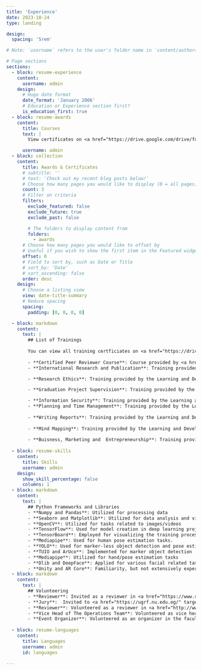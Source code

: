 ```yaml
---
title: 'Experience'
date: 2023-10-24
type: landing

design:
  spacing: '5rem'

# Note: `username` refers to the user's folder name in `content/authors/`

# Page sections
sections:
  - block: resume-experience
    content:
      username: admin
    design:
      # Hugo date format
      date_format: 'January 2006'
      # Education or Experience section first?
      is_education_first: true
  - block: resume-awards
    content:
      title: Courses
      text: |
        View certificates on <a href="https://drive.google.com/drive/folders/1TP5jjlEKbFx8otQKbliXy1CUfm-TqAxh?usp=sharing" style="color:rgb(var(--color-primary-400)/var(--tw-text-opacity));font-weight:bold;text-decoration:underline}"> Google Drive </a>

      username: admin
  - block: collection
    content:
      title: Awards & Certificates
      # subtitle: ''
      # text: 'Check out my recent blog posts below!'
      # Choose how many pages you would like to display (0 = all pages)
      count: 3
      # Filter on criteria
      filters:
        exclude_featured: false
        exclude_future: true
        exclude_past: false

        # The folders to display content from
        folders:
          - awards
      # Choose how many pages you would like to offset by
      # Useful if you wish to show the first item in the Featured widget
      offset: 0
      # Field to sort by, such as Date or Title
      # sort_by: 'Date'
      # sort_ascending: false
      order: desc
    design:
      # Choose a listing view
      view: date-title-summary
      # Reduce spacing
      spacing:
        padding: [0, 0, 0, 0]

  - block: markdown
    content:
      text: |
        ## List of Trainings
        
        You can view all training certficiates on <a href="https://drive.google.com/drive/folders/1TP5jjlEKbFx8otQKbliXy1CUfm-TqAxh?usp=sharing" style="color:rgb(var(--color-primary-400)/var(--tw-text-opacity));text-decoration:underline"> Google Drive </a>
        
        - **Certified Peer Reviewer Course**: Course provided by <a href="https://researcheracademy.elsevier.com/"> ELSEVIER Research Academy </a>. (Sep, 2024)
        - **International Research and Publication**: Training provided by the Learning and Development Section at October for Modern Sciences and Arts (MSA) university. (2024)

        - **Research Ethics**: Training provided by the Learning and Development Section at October for Modern Sciences and Arts (MSA) university. (2024)

        - **Graduation Project Supervision**: Training provided by the Learning and Development Section at October for Modern Sciences and Arts (MSA) university.(2024)

        - **Information Security**: Training provided by the Learning and Development Section at October for Modern Sciences and Arts (MSA) university. (2024) 
        - **Planning and Time Management**: Training provided by the Learning and Development Section at October for Modern Sciences and Arts (MSA) university. (2024)
            
        - **Writing Reports**: Training provided by the Learning and Development Section at October for Modern Sciences and Arts (MSA) university. (2024)
        
        - **Mind Mapping**: Training provided by the Learning and Development Section at October for Modern Sciences and Arts (MSA) university. (2024)
        
        - **Buisness, Marketing and  Entrepreneurship**: Training provided by the Technology Innovation and Entrepreneurship Center (TIEC). (2018)
        
  - block: resume-skills
    content:
      title: Skills
      username: admin
    design:
      show_skill_percentage: false
      columns: 1
  - block: markdown
    content:
      text: |
        ## Python Frameworks and Libraries      
        - **Numpy and Pandas**: Utilized for processing data
        - **Seaborn and Matplotlib**: Utilized for data analysis and visualization
        - **OpenCV**: Utilized for tasks related to images/videos
        - **TensorFlow**: Used for model creation in deep learning projects
        - **TensorBoard**: Employed for visualizing the training process and model evaluation
        - **Mediapipe**: Used for human pose estimation tasks.
        - **YOLO**: Used for marker-less object detection and pose estimation tasks
        - **TUIO and ArUco**: Implemented for marker object detection
        - **Mediapipe**: Utilized for hand/pose estimation tasks
        - **Dlib and DeepFace**: Applied for various facial related tasks such as facial expression, facial recognition, gaze tracking, and landmark detection
        - **Unity and AR Core**: Familiarity, but not extensively experienced. Utilized for AR applications.
  - block: markdown
    content:
      text: |
        ## Volunteering
        - **Reviewer**: Invited as a reviewer in <a href="https://www.sciencedirect.com/journal/computational-and-structural-biotechnology-journal" target="_blank">the Computational and Structural Biotechnology Journal (CSBJ)</a>.
        - **Jury**:  Invited to <a href="https://ugrf.nu.edu.eg/" target="_blank">The 18th Undergraduate Research Forum (UGRF)</a> at <a href="https://nu.edu.eg/"> Nile University </a> and honored to be selected as a jury member for the 5th Egyptian Junior Researcher Competition in the Information Technology and Computer Science track (CIS).
        - **Reviewer**: Volunteered as a reviewer in <a href="http://www.iwacce.org/" target="_blank">The Third International Workshop on Automation, Control and Communication Engineering (IWACCE2024)</a> conference held in Hihhot, China.
        - **Vice Head of The Operations Team**: Volunteered as vice head of <a href="http://imsa.msa.edu.eg/" target="_blank">First and Second conferences of Intelligent Methods, Systems, and Application</a> conference held in Cairo, Egypt.
        - **Event Organizer**: Volunteered as an organizer in the faculty scientific day (<a href="https://deepminds.msa.edu.eg/" target="_blank">Deep Minds</a>) held at October University for Modern Sciences and Arts (MSA) in Cairo, Egypt.
     
  - block: resume-languages
    content:
      title: Languages
      username: admin
      id: languages

---
```

